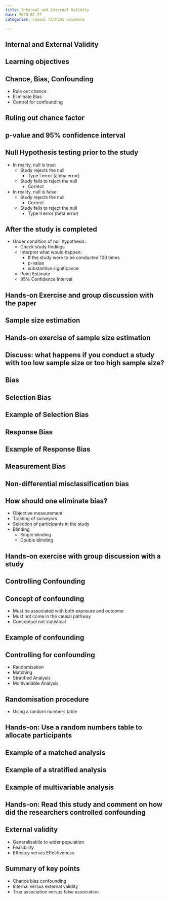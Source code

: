 ```yaml
---
title: Internal and External Validity
date: 2020-07-27
categories: causal hlth301 evidence

---
```


## Internal and External Validity

## Learning objectives

## Chance, Bias, Confounding
- Rule out chance
- Eliminate Bias
- Control for confounding

## Ruling out chance factor

## p-value and 95% confidence interval

## Null Hypothesis testing prior to the study

- In reality, null is true:
  - Study rejects the null
    - Type I error (alpha error)
  - Study fails to reject the null
    - Correct
- In reality, null is false:
  - Study rejects the null
    - Correct
  - Study fails to reject the null
    - Type II error (beta error)
    
## After the study is completed
- Under condition of null hypothesis:
  - Check study findings
  - Interpret what would happen:
    - If the study were to be conducted 100 times
    - p-value
    - substantive significance
  - Point Estimate
  - 95% Confidence Interval
  
## Hands-on Exercise and group discussion with the paper  
 
## Sample size estimation

 
## Hands-on exercise of sample size estimation

 
## Discuss: what happens if you conduct a study with too low sample size or too high sample size?

 
## Bias
 
## Selection Bias
 
## Example of Selection Bias
 
## Response Bias
 
## Example of Response Bias
 
## Measurement Bias
 
## Non-differential misclassification bias
 
## How should one eliminate bias?
 - Objective measurement
 - Training of surveyors
 - Selection of participants in the study
 - Blinding
   - Single blinding
   - Double blinding
 
## Hands-on exercise with group discussion with a study

## Controlling Confounding

## Concept of confounding
- Must be associated with both exposure and outcome
- Must not come in the causal pathway 
- Conceptual not statistical

## Example of confounding

## Controlling for confounding
- Randomisation
- Matching
- Stratified Analysis
- Multivariable Analysis

## Randomisation procedure
- Using a random numbers table

## Hands-on: Use a random numbers table to allocate participants

## Example of a matched analysis

## Example of a stratified analysis

## Example of multivariable analysis

## Hands-on: Read this study and comment on how did the researchers controlled confounding

## External validity
- Generalisabile to wider population
- Feasibility
- Efficacy versus Effectiveness

## Summary of key points
- Chance bias confounding
- Internal versus external validity
- True association versus false association
    

